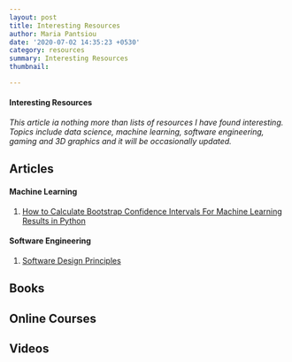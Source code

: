 ```yaml
---
layout: post
title: Interesting Resources
author: Maria Pantsiou
date: '2020-07-02 14:35:23 +0530'
category: resources
summary: Interesting Resources
thumbnail:

---
```


#### Interesting Resources

*This article ia nothing more than lists of resources I have found interesting. Topics include data science, machine learning, software engineering, gaming and 3D graphics and it will be occasionally updated.*

## Articles
#### Machine Learning
1. [How to Calculate Bootstrap Confidence Intervals For Machine Learning Results in Python](https://machinelearningmastery.com/calculate-bootstrap-confidence-intervals-machine-learning-results-python/)

#### Software Engineering
1. [Software Design Principles](https://medium.com/@amarthkr66/software-design-principles-6d2813e12096)

## Books

## Online Courses

## Videos